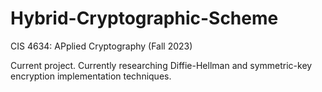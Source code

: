 # Hybrid-Cryptographic-Scheme
CIS 4634: APplied Cryptography (Fall 2023)

Current project. Currently researching Diffie-Hellman and symmetric-key encryption implementation techniques.
